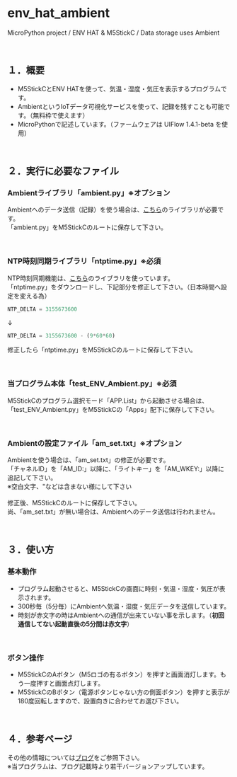# env_hat_ambient
MicroPython project / ENV HAT &amp; M5StickC / Data storage uses Ambient

<br>

## １．概要

* M5StickCとENV HATを使って、気温・湿度・気圧を表示するプログラムです。
* AmbientというIoTデータ可視化サービスを使って、記録を残すことも可能です。（無料枠で使えます）
* MicroPythonで記述しています。（ファームウェアは UIFlow 1.4.1-beta を使用）

<br>

## ２．実行に必要なファイル

### Ambientライブラリ「ambient.py」※オプション
Ambientへのデータ送信（記録）を使う場合は、[こちら](https://github.com/AmbientDataInc/ambient-python-lib)のライブラリが必要です。<br>
「ambient.py」をM5StickCのルートに保存して下さい。<br>

<br>

### NTP時刻同期ライブラリ「ntptime.py」**※必須**
NTP時刻同期機能は、[こちら](https://github.com/micropython/micropython/blob/master/ports/esp8266/modules/ntptime.py)のライブラリを使っています。<br>
「ntptime.py」をダウンロードし、下記部分を修正して下さい。（日本時間へ設定を変える為）<br>

```python
NTP_DELTA = 3155673600
```

↓<br>

```python
NTP_DELTA = 3155673600 - (9*60*60)
```

修正したら「ntptime.py」をM5StickCのルートに保存して下さい。<br>

<br>

### 当プログラム本体「test_ENV_Ambient.py」**※必須**
M5StickCのプログラム選択モード「APP.List」から起動させる場合は、「test_ENV_Ambient.py」をM5StickCの「Apps」配下に保存して下さい。<br>

<br>

### Ambientの設定ファイル「am_set.txt」※オプション
Ambientを使う場合は、「am_set.txt」の修正が必要です。<br>
「チャネルID」を「AM_ID:」以降に、「ライトキー」を「AM_WKEY:」以降に追記して下さい。<br>
※空白文字、"などは含まない様にして下さい<br>
<br>
修正後、M5StickCのルートに保存して下さい。<br>
尚、「am_set.txt」が無い場合は、Ambientへのデータ送信は行われません。<br>

<br>

## ３．使い方

### 基本動作

- プログラム起動させると、M5StickCの画面に時刻・気温・湿度・気圧が表示されます。
- 300秒毎（5分毎）にAmbientへ気温・湿度・気圧データを送信しています。
- 時刻が赤文字の時はAmbientへの通信が出来ていない事を示します。（**初回通信してない起動直後の5分間は赤文字**）

<br>

### ボタン操作

- M5StickCのAボタン（M5ロゴの有るボタン）を押すと画面消灯します。もう一度押すと画面点灯します。
- M5StickCのBボタン（電源ボタンじゃない方の側面ボタン）を押すと表示が180度回転しますので、設置向きに合わせてお選び下さい。

<br>

## ４．参考ページ
その他の情報については[ブログ](https://kitto-yakudatsu.com/archives/7143)をご参照下さい。<br>
※当プログラムは、ブログ記載時より若干バージョンアップしています。<br>
